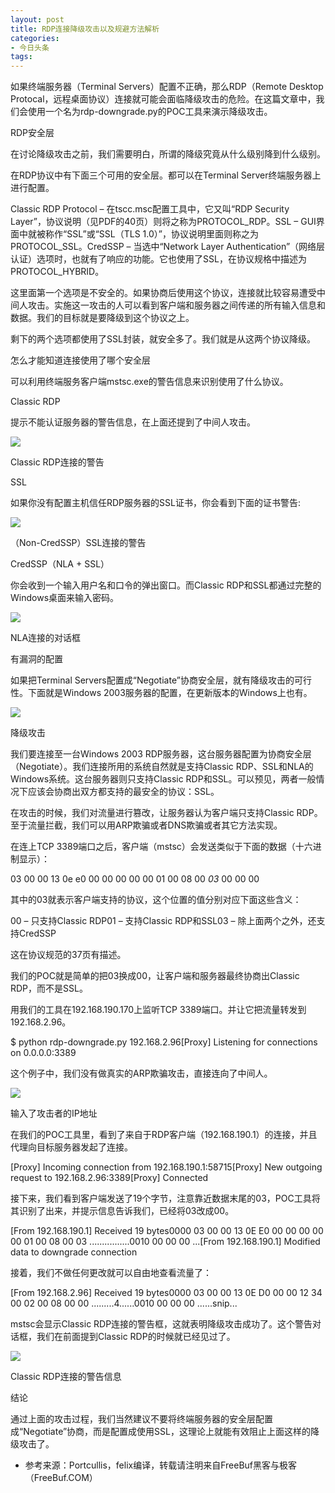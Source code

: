 ```yaml
---
layout: post
title: RDP连接降级攻击以及规避方法解析
categories:
- 今日头条
tags:
---
```

如果终端服务器（Terminal Servers）配置不正确，那么RDP（Remote Desktop Protocal，远程桌面协议）连接就可能会面临降级攻击的危险。在这篇文章中，我们会使用一个名为rdp-downgrade.py的POC工具来演示降级攻击。

RDP安全层

在讨论降级攻击之前，我们需要明白，所谓的降级究竟从什么级别降到什么级别。

在RDP协议中有下面三个可用的安全层。都可以在Terminal Server终端服务器上进行配置。

Classic RDP Protocol – 在tscc.msc配置工具中，它又叫“RDP Security Layer”，协议说明（见PDF的40页）则将之称为PROTOCOL_RDP。SSL – GUI界面中就被称作“SSL”或“SSL（TLS 1.0）”，协议说明里面则称之为PROTOCOL_SSL。CredSSP – 当选中“Network Layer Authentication”（网络层认证）选项时，也就有了响应的功能。它也使用了SSL，在协议规格中描述为PROTOCOL_HYBRID。

这里面第一个选项是不安全的。如果协商后使用这个协议，连接就比较容易遭受中间人攻击。实施这一攻击的人可以看到客户端和服务器之间传递的所有输入信息和数据。我们的目标就是要降级到这个协议之上。

剩下的两个选项都使用了SSL封装，就安全多了。我们就是从这两个协议降级。

怎么才能知道连接使用了哪个安全层

可以利用终端服务客户端mstsc.exe的警告信息来识别使用了什么协议。

Classic RDP

提示不能认证服务器的警告信息，在上面还提到了中间人攻击。

![](http://p1.pstatp.com/large/9e1000841c3203055ba)

Classic RDP连接的警告

SSL

如果你没有配置主机信任RDP服务器的SSL证书，你会看到下面的证书警告:

![](http://p3.pstatp.com/large/9aa0009c3adec94a6cd)

（Non-CredSSP）SSL连接的警告

CredSSP（NLA + SSL）

你会收到一个输入用户名和口令的弹出窗口。而Classic RDP和SSL都通过完整的Windows桌面来输入密码。

![](http://p3.pstatp.com/large/9e00008459dc6397da5)

NLA连接的对话框

有漏洞的配置

如果把Terminal Servers配置成“Negotiate”协商安全层，就有降级攻击的可行性。下面就是Windows 2003服务器的配置，在更新版本的Windows上也有。

![](http://p1.pstatp.com/large/9e00008459c77f867f7)

降级攻击

我们要连接至一台Windows 2003 RDP服务器，这台服务器配置为协商安全层（Negotiate）。我们连接所用的系统自然就是支持Classic RDP、SSL和NLA的Windows系统。这台服务器则只支持Classic RDP和SSL。可以预见，两者一般情况下应该会协商出双方都支持的最安全的协议：SSL。

在攻击的时候，我们对流量进行篡改，让服务器认为客户端只支持Classic RDP。至于流量拦截，我们可以用ARP欺骗或者DNS欺骗或者其它方法实现。

在连上TCP 3389端口之后，客户端（mstsc）会发送类似于下面的数据（十六进制显示）：

03 00 00 13 0e e0 00 00 00 00 00 01 00 08 00 *03* 00 00 00

其中的03就表示客户端支持的协议，这个位置的值分别对应下面这些含义：

00 – 只支持Classic RDP01 – 支持Classic RDP和SSL03 – 除上面两个之外，还支持CredSSP

这在协议规范的37页有描述。

我们的POC就是简单的把03换成00，让客户端和服务器最终协商出Classic RDP，而不是SSL。

用我们的工具在192.168.190.170上监听TCP 3389端口。并让它把流量转发到192.168.2.96。

$ python rdp-downgrade.py 192.168.2.96[Proxy] Listening for connections on 0.0.0.0:3389

这个例子中，我们没有做真实的ARP欺骗攻击，直接连向了中间人。

![](http://p3.pstatp.com/large/9de0007d2f812b41185)

输入了攻击者的IP地址

在我们的POC工具里，看到了来自于RDP客户端（192.168.190.1）的连接，并且代理向目标服务器发起了连接。

[Proxy] Incoming connection from 192.168.190.1:58715[Proxy] New outgoing request to 192.168.2.96:3389[Proxy] Connected

接下来，我们看到客户端发送了19个字节，注意靠近数据末尾的03，POC工具将其识别了出来，并提示信息告诉我们，已经将03改成00。

[From 192.168.190.1] Received 19 bytes0000 03 00 00 13 0E E0 00 00 00 00 00 01 00 08 00 03 ................0010 00 00 00 ...[From 192.168.190.1] Modified data to downgrade connection

接着，我们不做任何更改就可以自由地查看流量了：

[From 192.168.2.96] Received 19 bytes0000 03 00 00 13 0E D0 00 00 12 34 00 02 00 08 00 00 .........4......0010 00 00 00 ......snip...

mstsc会显示Classic RDP连接的警告框，这就表明降级攻击成功了。这个警告对话框，我们在前面提到Classic RDP的时候就已经见过了。

![](http://p3.pstatp.com/large/9e1000841c4335345b6)

Classic RDP连接的警告信息

结论

通过上面的攻击过程，我们当然建议不要将终端服务器的安全层配置成“Negotiate”协商，而是配置成使用SSL，这理论上就能有效阻止上面这样的降级攻击了。

* 参考来源：Portcullis，felix编译，转载请注明来自FreeBuf黑客与极客（FreeBuf.COM）
